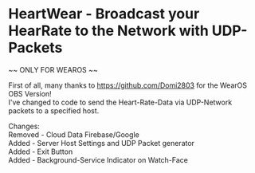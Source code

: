 # HeartWear - Broadcast your HearRate to the Network with UDP-Packets


~~ ONLY FOR WEAROS ~~

First of all, many thanks to https://github.com/Domi2803 for the WearOS OBS Version!  
I've changed to code to send the Heart-Rate-Data via UDP-Network packets to a specified host.  
  
  
Changes:    
Removed - Cloud Data Firebase/Google  
Added - Server Host Settings and UDP Packet generator  
Added - Exit Button  
Added - Background-Service Indicator on Watch-Face  

 

